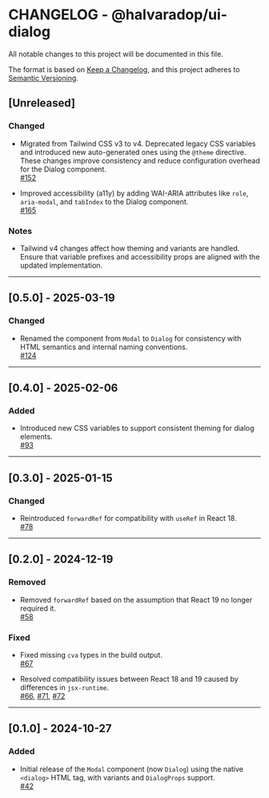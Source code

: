 # CHANGELOG - @halvaradop/ui-dialog

All notable changes to this project will be documented in this file.

The format is based on [Keep a Changelog](https://keepachangelog.com/en/1.1.0/),
and this project adheres to [Semantic Versioning](https://semver.org/spec/v2.0.0.html).

## [Unreleased]

### Changed

- Migrated from Tailwind CSS v3 to v4. Deprecated legacy CSS variables and introduced new auto-generated ones using the `@theme` directive. These changes improve consistency and reduce configuration overhead for the Dialog component.  
  [#152](https://github.com/halvaradop/ui/pull/152)

- Improved accessibility (a11y) by adding WAI-ARIA attributes like `role`, `aria-modal`, and `tabIndex` to the Dialog component.  
  [#165](https://github.com/halvaradop/ui/pull/165)

### Notes

- Tailwind v4 changes affect how theming and variants are handled. Ensure that variable prefixes and accessibility props are aligned with the updated implementation.

---

## [0.5.0] - 2025-03-19

### Changed

- Renamed the component from `Modal` to `Dialog` for consistency with HTML semantics and internal naming conventions.  
  [#124](https://github.com/halvaradop/ui/pull/124)

---

## [0.4.0] - 2025-02-06

### Added

- Introduced new CSS variables to support consistent theming for dialog elements.  
  [#93](https://github.com/halvaradop/ui/pull/93)

---

## [0.3.0] - 2025-01-15

### Changed

- Reintroduced `forwardRef` for compatibility with `useRef` in React 18.  
  [#78](https://github.com/halvaradop/ui/pull/78)

---

## [0.2.0] - 2024-12-19

### Removed

- Removed `forwardRef` based on the assumption that React 19 no longer required it.  
  [#58](https://github.com/halvaradop/ui/pull/58)

### Fixed

- Fixed missing `cva` types in the build output.  
  [#67](https://github.com/halvaradop/ui/pull/67)

- Resolved compatibility issues between React 18 and 19 caused by differences in `jsx-runtime`.  
  [#66](https://github.com/halvaradop/ui/issues/66), [#71](https://github.com/halvaradop/ui/pull/71), [#72](https://github.com/halvaradop/ui/pull/72)

---

## [0.1.0] - 2024-10-27

### Added

- Initial release of the `Modal` component (now `Dialog`) using the native `<dialog>` HTML tag, with variants and `DialogProps` support.  
  [#42](https://github.com/halvaradop/ui/pull/42)
